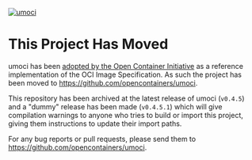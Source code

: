 [![umoci](/contrib/logo/umoci-black.png)][umoci-site]

# This Project Has Moved #

umoci has been [adopted by the Open Container Initiative][tob-pr67] as a
reference implementation of the OCI Image Specification. As such the project
has been moved to <https://github.com/opencontainers/umoci>.

This repository has been archived at the latest release of umoci (`v0.4.5`) and
a "dummy" release has been made (`v0.4.5.1`) which will give compilation
warnings to anyone who tries to build or import this project, giving them
instructions to update their import paths.

For any bug reports or pull requests, please send them to
<https://github.com/opencontainers/umoci>.

[umoci-site]: https://umo.ci/
[tob-pr67]: https://github.com/opencontainers/tob/pull/67
